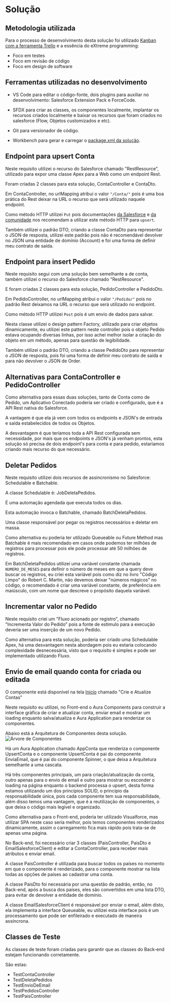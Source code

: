 # Solução

## Metodologia utilizada
Para o processo de desenvolvimento desta solução foi utilizado [Kanban com a ferramenta Trello](https://trello.com/b/vCGO1v8P/estudo-salesforce) e a essência do eXtreme programming:

- Foco em testes
- Foco em revisão de código
- Foco em design de software


## Ferramentas utilizadas no desenvolvimento

- VS Code para editar o código-fonte, dois plugins para auxiliar no desenvolvimento: Salesforce Extension Pack e ForceCode.

- SFDX para criar as classes, os componentes localmente, implantar os recursos criados localmente e baixar os recursos que foram criados no salesforce (Flow, Objetos customizados e etc).

- Git para versionador de código.

- Workbench para gerar e carregar o [package.xml da solução](https://drive.google.com/file/d/1W_4nJ2AsktNBG0o2V2j-gQQSDbCwyADi/view?usp=sharing).


## Endpoint para upsert Conta

Neste requisito utilizei o recurso do Salesforce chamado "RestResource", utilizado para expor uma classe Apex para a Web como um endpoint Rest.

Foram criadas 2 classes para esta solução, ContaController e ContaDto.

Em ContaController, no urlMapping atribui o valor ``"/Conta/"`` pois é uma boa prática do Rest deixar na URL o recurso que será utilizado naquele endpoint.

Como método HTTP utilizei ``Put`` pois documentações [da Salesforce](https://trailhead.salesforce.com/pt-BR/content/learn/modules/apex_integration_services/apex_integration_webservices) e [da comunidade](https://souforce.cloud/mergulhando-fundo-na-utilizacao-de-rest-api-do-salesforce/) nos recomendam a utilizar este método HTTP para ```upsert```.

Também utilizei o padrão DTO, criando a classe ContaDto para representar o JSON de resposta, utilizei este padrão pois não é recomendável devolver no JSON uma entidade de domínio (Account) e foi uma forma de definir meu contrato de saída.


## Endpoint para insert Pedido

Neste requisito segui com uma solução bem semelhante a de conta, também utilizei o recurso do Salesforce chamado "RestResource".

E foram criadas 2 classes para esta solução, PedidoController e PedidoDto.

Em PedidoController, no urlMapping atribui o valor ``"/Pedido/"`` pois no padrão Rest deixamos na URL o recurso que será utilizado no endpoint.

Como método HTTP utilizei ``Post`` pois é um envio de dados para salvar.

Nesta classe utilizei o design pattern Factory, utilizado para criar objetos dinamicamente, eu utilizei este pattern neste controller pois o objeto Pedido estava ocupando diversas linhas, por isso achei melhor isolar a criação do objeto em um método, apenas para questão de legibilidade.

Também utilizei o padrão DTO, criando a classe PedidoDto para representar o JSON de resposta, pois foi uma forma de definir meu contrato de saída e para não devolver o JSON de Order.

## Alternativas para ContaController e PedidoController

Como alternativa para essas duas soluções, tanto de Conta como de Pedido, um Aplicativo Conectado poderia ser criado e configurado, que é a API Rest nativa do Salesforce.

A vantagem é que ela já vem com todos os endpoints e JSON's de entrada e saída estabelecidos de todos os Objetos.

A desvantagem é que teríamos toda a API Rest configurada sem necessidade, por mais que os endpoints e JSON's já venham prontos, esta solução só precisa de dois endpoint's para conta e para pedido, estaríamos criando mais recurso do que necessário.

## Deletar Pedidos

Neste requisito utilizei dois recursos de assincronismo no Salesforce: Schedulable e Batchable.

A classe Schedulable é: JobDeletaPedidos.

É uma automação agendada que executa todos os dias.


Esta automação invoca o Batchable, chamado BatchDeletaPedidos.

Uma classe responsável por pegar os registros necessários e deletar em massa.

Como alternativa eu poderia ter utilizado Queueable ou Future Method mas Batchable é mais recomendado em casos onde podemos ter milhões de registros para processar pois ele pode processar até 50 milhões de registros.

Em BatchDeletaPedidos utilizei uma variável constante chamada ``NUMERO_DE_MESES`` para definir o número de meses em que a query deve buscar os registros, eu criei esta variável pois como diz no livro "Código Limpo" do Robert C. Martin, não devemos deixar "números mágicos" no código, o recomendado é criar uma variável constante, de preferência em maiúsculo, com um nome que descreve o propósito daquela variável.

## Incrementar valor no Pedido

Neste requisito criei um "Fluxo acionado por registro", chamado "Incrementa Valor do Pedido" pois a fonte de estimulo para a execução deveria ser uma inserção de um novo Pedido.

Como alternativa para esta solução, poderia ser criado uma Schedulable Apex, há uma desvantagem nesta abordagem pois eu estaria colocando complexidade desnecessária, visto que o requisito é simples e pode ser implementado utilizando Fluxo.

## Envio de email quando conta for criada ou editada

O componente está disponível na tela [Inicio](https://multiedro-1d-dev-ed.lightning.force.com/lightning/page/home) chamado "Crie e Atualize Contas"

Neste requisito eu utilizei, no Front-end o Aura Components para construir a interface gráfica de criar e atualizar conta, enviar email e mostrar um loading enquanto salva/atualiza e Aura Application para renderizar os componentes.

Abaixo está a Arquitetura de Componentes desta solução.
![Árvore de Componentes](https://drive.google.com/uc?export=view&id=1kiwuSLuFfxdWqksgL222s59gPnpTVUJ6)

Há um Aura Application chamado AppConta que renderiza o componente UpsertConta e o componente UpsertConta é pai do componente EnviaEmail, que é pai do componente Spinner, o que deixa a Arquitetura semelhante a uma cascata.

Há três componentes principais, um para criação/atualização da conta, outro apenas para o envio de email e outro para mostrar ou esconder o loading na página enquanto o backend processa o upsert, desta forma estamos utilizando um dos princípios SOLID, o princípio da responsabilidade única, pois cada componente tem sua responsabilidade, além disso temos uma vantagem, que é a reutilização de componentes, o que deixa o código mais legível e organizado.

Como alternativa para o Front-end, poderia ter utilizado Visualforce, mas utilizar SPA neste caso seria melhor, pois temos componentes renderizados dinamicamente, assim o carregamento fica mais rápido pois trata-se de apenas uma página.

No Back-end, foi necessário criar 3 classes (PaisController, PaisDto e EmailSalesforceClient) e editar a ContaController, para receber mais atributos e enviar email.

A classe PaisController é utilizada para buscar todos os países no momento em que o componente é renderizado, para o componente mostrar na lista todas as opções de países ao cadastrar uma conta.

A classe PaisDto foi necessária por uma questão de padrão, então, no Back-end, após a busca dos países, eles são convertidos em uma lista DTO, para evitar de devolver a entidade de domínio.

A classe EmailSalesforceClient é responsável por enviar o email, além disto, ela implementa a interface Queueable, eu utilizei esta interface pois é um processamento que pode ser enfileirado e executado de maneira assíncrona.

## Classes de Teste

As classes de teste foram criadas para garantir que as classes do Back-end estejam funcionando corretamente.

São estas:
- TestContaController
- TestDeletaPedidos
- TestEnvioDeEmail
- TestPedidosController
- TestPaisController